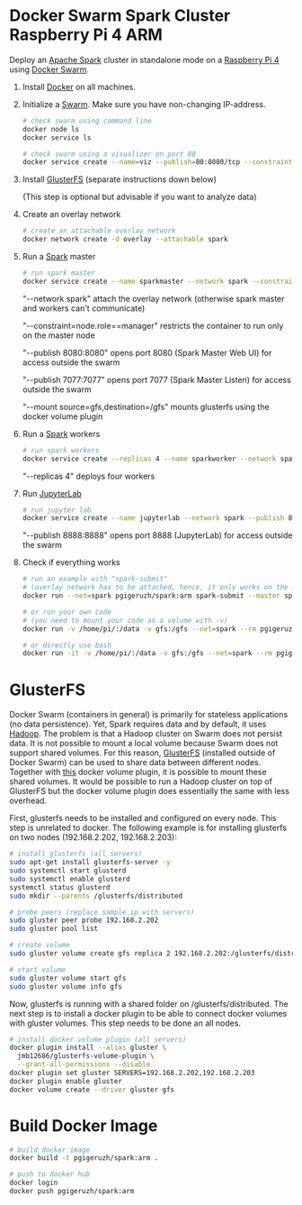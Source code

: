 # Docker Swarm Spark Cluster Raspberry Pi 4 ARM
Deploy an [Apache Spark](https://spark.apache.org) cluster in standalone mode on a [Raspberry Pi 4](https://www.raspberrypi.org) using [Docker Swarm](https://docs.docker.com/engine/swarm/swarm-tutorial/create-swarm/).

1. Install [Docker](https://docs.docker.com) on all machines.

2. Initialize a [Swarm](https://docs.docker.com/engine/swarm/swarm-tutorial/create-swarm/). Make sure you have non-changing IP-address.

   ```bash
   # check swarm using command line
   docker node ls
   docker service ls

   # check swarm using a visualizer on port 80
   docker service create --name=viz --publish=80:8080/tcp --constraint=node.role==manager --mount=type=bind,src=/var/run/docker.sock,dst=/var/run/docker.sock alexellis2/visualizer-arm:latest
   ```

3. Install [GlusterFS]( https://www.gluster.org) (separate instructions down below)

   (This step is optional but advisable if you want to analyze data)

4. Create an overlay network

   ```bash
   # create an attachable overlay network
   docker network create -d overlay --attachable spark
   ```

5. Run a [Spark](https://spark.apache.org) master

   ```bash
   # run spark master
   docker service create --name sparkmaster --network spark --constraint=node.role==manager --publish 8080:8080 --publish 7077:7077 --mount source=gfs,destination=/gfs pgigeruzh/spark:arm bin/spark-class org.apache.spark.deploy.master.Master
   ```

   "--network spark" attach the overlay network (otherwise spark master and workers can't communicate)  

   "--constraint=node.role==manager" restricts the container to run only on the master node  

   "--publish 8080:8080" opens port 8080 (Spark Master Web UI) for access outside the swarm  

   "--publish 7077:7077" opens port 7077 (Spark Master Listen) for access outside the swarm  

   "--mount source=gfs,destination=/gfs" mounts glusterfs using the docker volume plugin  

6. Run a [Spark](https://spark.apache.org) workers

   ```bash
   # run spark workers
   docker service create --replicas 4 --name sparkworker --network spark --publish 8081:8081 --mount source=gfs,destination=/gfs pgigeruzh/spark:arm bin/spark-class org.apache.spark.deploy.worker.Worker spark://sparkmaster:7077
   ```

   "--replicas 4" deploys four workers  

7. Run [JupyterLab](https://jupyter.org)

   ```bash
   # run jupyter lab
   docker service create --name jupyterlab --network spark --publish 8888:8888 --mount source=gfs,destination=/gfs pgigeruzh/spark:arm jupyter lab --ip=0.0.0.0 --allow-root --NotebookApp.token='' --NotebookApp.password='' --notebook-dir='/gfs'
   ```

   "--publish 8888:8888" opens port 8888 (JupyterLab) for access outside the swarm  

8. Check if everything works

   ```bash
   # run an example with "spark-submit"
   # (overlay network has to be attached, hence, it only works on the master)
   docker run --net=spark pgigeruzh/spark:arm spark-submit --master spark://sparkmaster:7077 /usr/spark-2.4.5/examples/src/main/python/pi.py

   # or run your own code
   # (you need to mount your code as a volume with -v)
   docker run -v /home/pi/:/data -v gfs:/gfs --net=spark --rm pgigeruzh/spark:arm spark-submit --master spark://sparkmaster:7077 /data/pi.py

   # or directly use bash
   docker run -it -v /home/pi/:/data -v gfs:/gfs --net=spark --rm pgigeruzh/spark:arm bash
   ```

# GlusterFS

Docker Swarm (containers in general) is primarily for stateless applications (no data persistence). Yet, Spark requires data and by default, it uses [Hadoop](http://hadoop.apache.org). The problem is that a Hadoop cluster on Swarm does not persist data. It is not possible to mount a local volume because Swarm does not support shared volumes. For this reason, [GlusterFS]( https://www.gluster.org) (installed outside of Docker Swarm) can be used to share data between different nodes. Together with [this](www.github.com/trajano/docker-volume-plugins/tree/master/glusterfs-volume-plugin) docker volume plugin, it is possible to mount these shared volumes. It would be possible to run a Hadoop cluster on top of GlusterFS but the docker volume plugin does essentially the same with less overhead.

First, glusterfs needs to be installed and configured on every node. This step is unrelated to docker. The following example is for installing glusterfs on two nodes (192.168.2.202, 192.168.2.203):

```bash
# install glusterfs (all servers)
sudo apt-get install glusterfs-server -y
sudo systemctl start glusterd
sudo systemctl enable glusterd
systemctl status glusterd
sudo mkdir --parents /glusterfs/distributed

# probe peers (replace sample ip with servers)
sudo gluster peer probe 192.168.2.202
sudo gluster pool list

# create volume
sudo gluster volume create gfs replica 2 192.168.2.202:/glusterfs/distributed 192.168.2.203:/glusterfs/distributed force

# start volume
sudo gluster volume start gfs
sudo gluster volume info gfs
```

Now, glusterfs is running with a shared folder on /glusterfs/distributed. The next step is to install a docker plugin to be able to connect docker volumes with gluster volumes. This step needs to be done an all nodes.

```bash
# install docker volume plugin (all servers)
docker plugin install --alias gluster \
  jmb12686/glusterfs-volume-plugin \
  --grant-all-permissions --disable
docker plugin set gluster SERVERS=192.168.2.202,192.168.2.203
docker plugin enable gluster
docker volume create --driver gluster gfs
```

# Build Docker Image

```bash
# build docker image
docker build -t pgigeruzh/spark:arm .

# push to docker hub
docker login
docker push pgigeruzh/spark:arm
```